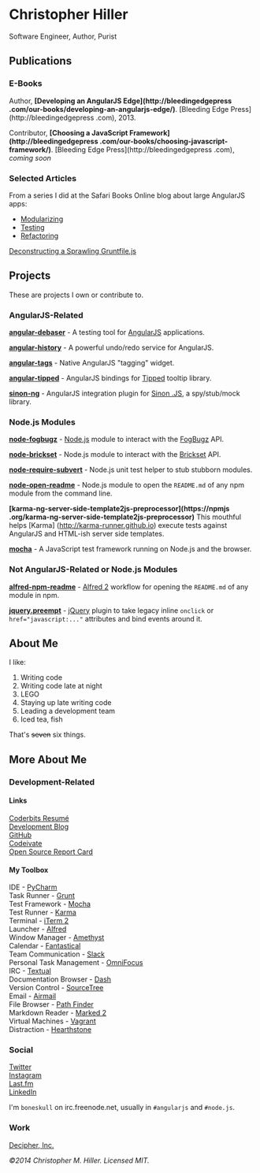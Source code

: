 # Christopher Hiller

Software Engineer, Author, Purist

## Publications

### E-Books

Author, **[Developing an AngularJS Edge](http://bleedingedgepress
.com/our-books/developing-an-angularjs-edge/)**. [Bleeding Edge Press](http://bleedingedgepress
.com), 2013.  

Contributor, **[Choosing a JavaScript Framework](http://bleedingedgepress
.com/our-books/choosing-javascript-framework/)**.  [Bleeding Edge Press](http://bleedingedgepress
.com), *coming soon*  

### Selected Articles

From a series I did at the Safari Books Online blog about large AngularJS apps:

- [Modularizing](https://blog.safaribooksonline.com/2014/03/27/13-step-guide-angularjs-modularization/)
- [Testing](https://blog.safaribooksonline.com/2014/04/01/writing-tests-stomping-bugs-angularjs/)
- [Refactoring](https://blog.safaribooksonline.com/2014/04/08/refactoring-angularjs-get-hands-filthy/)

[Deconstructing a Sprawling Gruntfile.js](http://badwing.com/my-gruntfile-js-an-example-gruntfile-and-my-workflow/)

## Projects

These are projects I own or contribute to.

### AngularJS-Related

**[angular-debaser](http://decipherinc.github.io/angular-debaser)** - A testing tool for 
[AngularJS](http://angularjs.org) 
applications.

**[angular-history](http://decipherinc.github.io/angular-history)** - A powerful undo/redo 
service for AngularJS.

**[angular-tags](https://github.com/boneskull/angular-tags)** - Native AngularJS "tagging" widget.

**[angular-tipped](https://github.com/decipherinc/angular-tipped)** - AngularJS bindings for 
[Tipped](http://tippedjs.com) tooltip library.

**[sinon-ng](https://github.com/boneskull/sinon-ng)** - AngularJS integration plugin for [Sinon
.JS](http://sinonjs.org), a spy/stub/mock library.

### Node.js Modules

**[node-fogbugz](https://npmjs.org/node-fogbugz)** - [Node.js](http://nodejs.org) module to 
interact with the [FogBugz](http://fogbugz.com) API.

**[node-brickset](https://npmjs.org/node-brickset)** - Node.js module to interact with
 the [Brickset](http://brickset.com) API.
 
**[node-require-subvert](https://npmjs.org/rvagg/node-require-subvert)** - Node.js unit test 
helper to stub stubborn modules.

**[node-open-readme](https://npmjs.org/node-open-readme)** - Node.js module to open the `README.md`
of any npm module from the command line.

**[karma-ng-server-side-template2js-preprocessor](https://npmjs
.org/karma-ng-server-side-template2js-preprocessor)** This mouthful helps [Karma]
(http://karma-runner.github.io) execute tests against AngularJS and HTML-ish server side templates.

**[mocha](http://visionmedia.github.io/mocha/)** - A JavaScript test framework running on Node.js 
and the browser. 

### Not AngularJS-Related or Node.js Modules

**[alfred-npm-readme](http://www.packal.org/workflow/readme)** - [Alfred 2](http://alfredapp.com) 
workflow for opening the `README.md` of any module in npm.

**[jquery.preempt](http://plugins.jquery.com/jquery.preempt/)** - [jQuery](http://jquery.com) plugin
 to take legacy inline `onclick` or `href="javascript:..."` attributes and bind events around it.

## About Me

I like:

1. Writing code
2. Writing code late at night
3. LEGO
4. Staying up late writing code
5. Leading a development team
6. Iced tea, fish

That's <del>seven</del> six things.

## More About Me

### Development-Related

#### Links

[Coderbits Resumé](https://coderbits.com/boneskull)  
[Development Blog](https://badwing.com)    
[GitHub](http://github.com/boneskull)  
[Codeivate](http://www.codeivate.com/users/christopher-hiller)  
[Open Source Report Card](http://osrc.dfm.io/boneskull/)  

#### My Toolbox

IDE - [PyCharm](http://www.jetbrains.com/pycharm/)  
Task Runner - [Grunt](http://gruntjs.com)  
Test Framework - [Mocha](http://visionmedia.github.io/mocha)  
Test Runner - [Karma](http://karma-runner.github.io)  
Terminal - [iTerm 2](http://iterm2.com/)  
Launcher - [Alfred](http://www.alfredapp.com/)  
Window Manager - [Amethyst](https://github.com/ianyh/Amethyst)  
Calendar - [Fantastical](https://flexibits.com/fantastical)  
Team Communication - [Slack](https://slack.com/)  
Personal Task Management - [OmniFocus](https://www.omnigroup.com/omnifocus)    
IRC - [Textual](http://www.codeux.com/textual/)  
Documentation Browser - [Dash](http://kapeli.com/dash)  
Version Control - [SourceTree](http://www.sourcetreeapp.com/)  
Email - [Airmail](http://airmailapp.com/)  
File Browser - [Path Finder](http://cocoatech.com/pathfinder/)  
Markdown Reader - [Marked 2](http://marked2app.com/)  
Virtual Machines - [Vagrant](http://vagrantup.com)  
Distraction - [Hearthstone](http://us.battle.net/hearthstone/)

### Social

[Twitter](http://twitter.com/misterhiller)   
[Instagram](http://instagram.com/b0neskull)  
[Last.fm](http://last.fm/user/chiller255)  
[LinkedIn](http://www.linkedin.com/in/boneskull/)  

I'm `boneskull` on irc.freenode.net, usually in `#angularjs` and `#node.js`.

### Work

[Decipher, Inc.](http://decipherinc.com)

*&copy;2014 Christopher M. Hiller.  Licensed MIT.*
